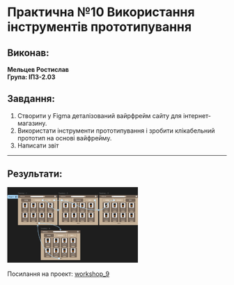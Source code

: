 # Практична №10 Використання інструментів прототипування

## Виконав:  
**Мельцев Ростислав**  
**Група: ІПЗ-2.03**  

## Завдання:
1. Cтворити у Figma  деталізований  вайрфрейм   сайту для інтернет-магазину. 
2. Використати інструменти прототипування і зробити клікабельний прототип на основі вайфрейму.
3. Написати звіт

---
## Результати:  
<img src="images/task.png" width="300px" />


Посилання на проект: [workshop_9](https://www.figma.com/design/138qA0cYf1BYJHqAdRjfFp/Untitled?node-id=11-2&t=5G9GfDn9sORfuU3v-1)